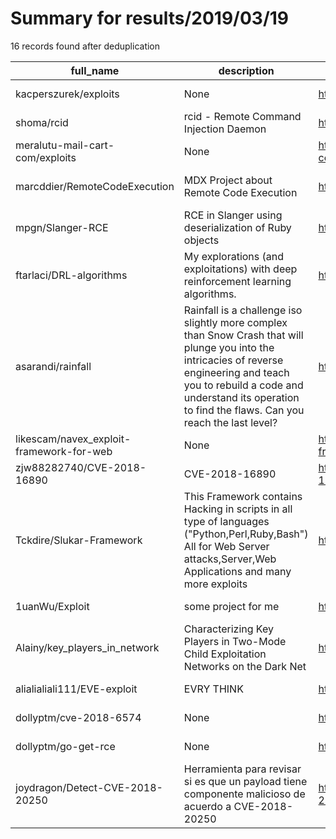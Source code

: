 
# Summary for results/2019/03/19
    
16 records found after deduplication

| full_name | description | html_url | matched_list | matched_count | pushed_at | size | stargazers_count | language | forks_count |
|------------------------------------------|--------------------------------------------------------------------------------------------------------------------------------------------------------------------------------------------------------------------------------------------------|-------------------------------------------------------------|---------------------------|-----------------|---------------------------|--------|--------------------|------------|---------------|
| kacperszurek/exploits | None | https://github.com/kacperszurek/exploits | ['exploit'] | 1 | 2019-03-19 20:11:14+00:00 | 623 | 209 | Python | 53 |
| shoma/rcid | rcid - Remote Command Injection Daemon | https://github.com/shoma/rcid | ['command injection'] | 1 | 2019-03-19 05:04:35+00:00 | 15 | 0 | Go | 0 |
| meralutu-mail-cart-com/exploits | None | https://github.com/meralutu-mail-cart-com/exploits | ['exploit'] | 1 | 2019-03-19 08:21:03+00:00 | 32 | 0 | C | 0 |
| marcddier/RemoteCodeExecution | MDX Project about Remote Code Execution | https://github.com/marcddier/RemoteCodeExecution | ['remote code execution'] | 1 | 2019-03-19 09:43:33+00:00 | 189 | 0 | HTML | 0 |
| mpgn/Slanger-RCE | RCE in Slanger using deserialization of Ruby objects | https://github.com/mpgn/Slanger-RCE | ['rce'] | 1 | 2019-03-19 00:41:55+00:00 | 7 | 11 | Python | 1 |
| ftarlaci/DRL-algorithms | My explorations (and exploitations) with deep reinforcement learning algorithms. | https://github.com/ftarlaci/DRL-algorithms | ['exploit'] | 1 | 2019-03-19 02:57:50+00:00 | 1 | 0 | | 0 |
| asarandi/rainfall | Rainfall is a challenge iso slightly more complex than Snow Crash that will plunge you into the intricacies of reverse engineering and teach you to rebuild a code and understand its operation to find the flaws. Can you reach the last level? | https://github.com/asarandi/rainfall | ['shellcode'] | 1 | 2019-03-19 04:00:03+00:00 | 91 | 1 | GDB | 0 |
| likescam/navex_exploit-framework-for-web | None | https://github.com/likescam/navex_exploit-framework-for-web | ['exploit'] | 1 | 2019-03-19 05:00:51+00:00 | 53669 | 0 | Java | 0 |
| zjw88282740/CVE-2018-16890 | CVE-2018-16890 | https://github.com/zjw88282740/CVE-2018-16890 | ['cve-2'] | 1 | 2019-03-19 05:22:59+00:00 | 15 | 0 | Python | 1 |
| Tckdire/Slukar-Framework | This Framework contains Hacking in scripts in all type of languages ("Python,Perl,Ruby,Bash") All for Web Server attacks,Server,Web Applications and many more exploits | https://github.com/Tckdire/Slukar-Framework | ['exploit'] | 1 | 2019-03-19 06:09:27+00:00 | 16 | 0 | Python | 0 |
| 1uanWu/Exploit | some project for me | https://github.com/1uanWu/Exploit | ['exploit'] | 1 | 2019-03-19 10:53:19+00:00 | 1 | 0 | Python | 0 |
| Alainy/key_players_in_network | Characterizing Key Players in Two-Mode Child Exploitation Networks on the Dark Net | https://github.com/Alainy/key_players_in_network | ['exploit'] | 1 | 2019-03-19 10:59:36+00:00 | 304 | 1 | Python | 0 |
| alialialiali111/EVE-exploit | EVRY THINK | https://github.com/alialialiali111/EVE-exploit | ['exploit'] | 1 | 2019-03-19 12:43:06+00:00 | 4 | 0 | | 0 |
| dollyptm/cve-2018-6574 | None | https://github.com/dollyptm/cve-2018-6574 | ['cve-2'] | 1 | 2019-03-19 12:54:23+00:00 | 0 | 0 | | 0 |
| dollyptm/go-get-rce | None | https://github.com/dollyptm/go-get-rce | ['rce'] | 1 | 2019-03-19 14:31:05+00:00 | 9 | 0 | Go | 0 |
| joydragon/Detect-CVE-2018-20250 | Herramienta para revisar si es que un payload tiene componente malicioso de acuerdo a CVE-2018-20250 | https://github.com/joydragon/Detect-CVE-2018-20250 | ['cve-2'] | 1 | 2019-03-19 15:03:26+00:00 | 17 | 0 | Shell | 0 |
